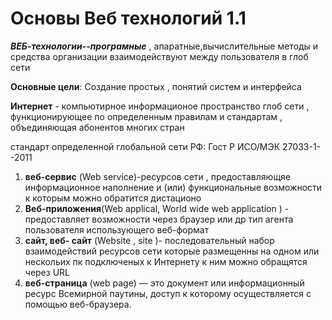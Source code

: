 # Основы Веб технологий 1.1

**_ВЕБ-технологии--програмные_** , апаратные,вычислительные методы и средства организации взаимодействуют между пользователя в глоб сети


**Основные цели**: Создание простых , понятий систем и интерфейса

**Интернет** - компьютирное информационое пространство глоб сети , функционирующее по определенным правилам и стандартам , объединяющая абонентов многих стран

стандарт  определенной глобальной сети РФ: Гост Р ИСО/МЭК 27033-1--2011

1. **веб-сервис** (Web service)-ресурсов сети , предоставляющяе информационное наполнение и (или) функциональные  возможности к которым можно обратится дистационо 
2. **Веб-приложения**(Web applical, World wide web application ) -  предоставляет возможности через браузер или др тип агента  пользователя использующего веб-формат 
3. **сайт, веб- сайт** (Website , site )-  последовательный набор взаимодействий ресурсов сети которые размещенны на одном или нескольих пк подключеных к Интернету к ним можно обращятся через URL 
4. **веб-страница** (web page) — это документ или информационный ресурс Всемирной паутины, доступ к которому осуществляется с помощью веб-браузера.




